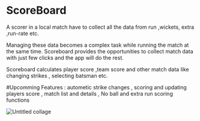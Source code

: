 # ScoreBoard
A scorer in a local match have to collect all the data from run ,wickets, extra ,run-rate etc.

Managing these data becomes a complex task while running the match at the same time.
Scoreboard provides the opportunities to collect match data with just few clicks and the app will do the rest.


Scoreboard calculates player score ,team score and other match data like changing strikes , selecting batsman etc.


#Upcomming Features : 
autometic strike changes ,
scoring and updating players score ,
match list and details ,
No ball and extra run scoring functions

![Untitled collage](https://user-images.githubusercontent.com/32747201/135149262-4680a1e3-2416-4636-a84e-6fe92f8ba8c7.jpg)
